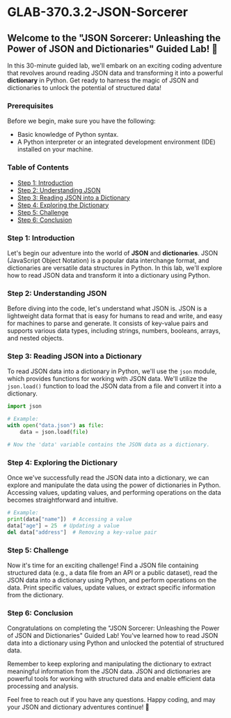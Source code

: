 # GLAB-370.3.2-JSON-Sorcerer

## Welcome to the "JSON Sorcerer: Unleashing the Power of JSON and Dictionaries" Guided Lab! 🚀

In this 30-minute guided lab, we'll embark on an exciting coding adventure that revolves around reading JSON data and transforming it into a powerful **dictionary** in Python. Get ready to harness the magic of JSON and dictionaries to unlock the potential of structured data!

### Prerequisites

Before we begin, make sure you have the following:

- Basic knowledge of Python syntax.
- A Python interpreter or an integrated development environment (IDE) installed on your machine.

### Table of Contents

- [Step 1: Introduction](#step-1-introduction)
- [Step 2: Understanding JSON](#step-2-understanding-json)
- [Step 3: Reading JSON into a Dictionary](#step-3-reading-json-into-a-dictionary)
- [Step 4: Exploring the Dictionary](#step-4-exploring-the-dictionary)
- [Step 5: Challenge](#step-5-challenge)
- [Step 6: Conclusion](#step-6-conclusion)

### Step 1: Introduction

Let's begin our adventure into the world of **JSON** and **dictionaries**. JSON (JavaScript Object Notation) is a popular data interchange format, and dictionaries are versatile data structures in Python. In this lab, we'll explore how to read JSON data and transform it into a dictionary using Python.

### Step 2: Understanding JSON

Before diving into the code, let's understand what JSON is. JSON is a lightweight data format that is easy for humans to read and write, and easy for machines to parse and generate. It consists of key-value pairs and supports various data types, including strings, numbers, booleans, arrays, and nested objects.

### Step 3: Reading JSON into a Dictionary

To read JSON data into a dictionary in Python, we'll use the `json` module, which provides functions for working with JSON data. We'll utilize the `json.load()` function to load the JSON data from a file and convert it into a dictionary.

```python
import json

# Example:
with open("data.json") as file:
    data = json.load(file)

# Now the 'data' variable contains the JSON data as a dictionary.
```

### Step 4: Exploring the Dictionary

Once we've successfully read the JSON data into a dictionary, we can explore and manipulate the data using the power of dictionaries in Python. Accessing values, updating values, and performing operations on the data becomes straightforward and intuitive.

```python
# Example:
print(data["name"])  # Accessing a value
data["age"] = 25  # Updating a value
del data["address"]  # Removing a key-value pair
```

### Step 5: Challenge

Now it's time for an exciting challenge! Find a JSON file containing structured data (e.g., a data file from an API or a public dataset), read the JSON data into a dictionary using Python, and perform operations on the data. Print specific values, update values, or extract specific information from the dictionary.

### Step 6: Conclusion

Congratulations on completing the "JSON Sorcerer: Unleashing the Power of JSON and Dictionaries" Guided Lab! You've learned how to read JSON data into a dictionary using Python and unlocked the potential of structured data.

Remember to keep exploring and manipulating the dictionary to extract meaningful information from the JSON data. JSON and dictionaries are powerful tools for working with structured data and enable efficient data processing and analysis.

Feel free to reach out if you have any questions. Happy coding, and may your JSON and dictionary adventures continue! 🎉
